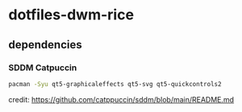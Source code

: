 # dotfiles-dwm-rice

## dependencies

### SDDM Catpuccin
  ```bash
  pacman -Syu qt5-graphicaleffects qt5-svg qt5-quickcontrols2
  ```
  credit: https://github.com/catppuccin/sddm/blob/main/README.md